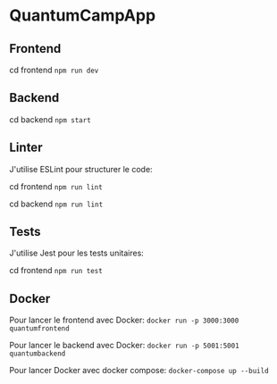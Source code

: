 # QuantumCampApp

## Frontend

cd frontend
`npm run dev`


## Backend

cd backend 
`npm start`

## Linter
J'utilise ESLint pour structurer le code:

cd frontend
`npm run lint`

cd backend 
`npm run lint`

## Tests
J'utilise Jest pour les tests unitaires:

cd frontend 
`npm run test`


## Docker
Pour lancer le frontend avec Docker:
`docker run -p 3000:3000 quantumfrontend`

Pour lancer le backend avec Docker:
`docker run -p 5001:5001 quantumbackend`

Pour lancer Docker avec docker compose:
`docker-compose up --build`